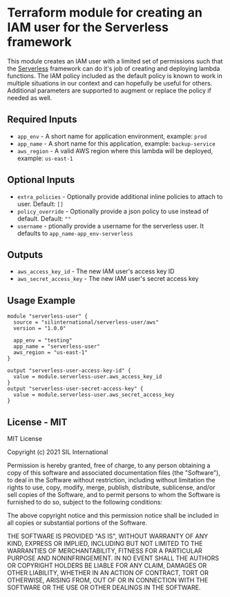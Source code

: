 # Terraform module for creating an IAM user for the Serverless framework

This module creates an IAM user with a limited set of permissions such that the 
[Serverless](https://www.serverless.com/) 
framework can do it's job of creating and deploying lambda functions. The IAM policy included
as the default policy is known to work in multiple situations in our context and can hopefully
be useful for others. Additional parameters are supported to augment or replace the policy 
if needed as well. 

## Required Inputs
 - `app_env` - A short name for application environment, example: `prod`
 - `app_name` - A short name for this application, example: `backup-service`
 - `aws_region` - A valid AWS region where this lambda will be deployed, example: `us-east-1`

## Optional Inputs 
 - `extra_policies` - Optionally provide additional inline policies to attach to user. Default: `[]`
 - `policy_override` - Optionally provide a json policy to use instead of default. Default: `""`
 - `username` - ptionally provide a username for the serverless user. It defaults to `app_name-app_env-serverless`

## Outputs
 - `aws_access_key_id` - The new IAM user's access key ID
 - `aws_secret_access_key` - The new IAM user's secret access key

## Usage Example

```hcl
module "serverless-user" {
  source = "silinternational/serverless-user/aws"
  version = "1.0.0"
  
  app_env = "testing"
  app_name = "serverless-user"
  aws_region = "us-east-1"
}

output "serverless-user-access-key-id" {
  value = module.serverless-user.aws_access_key_id
}
output "serverless-user-secret-access-key" {
  value = module.serverless-user.aws_secret_access_key
}
```


## License - MIT
MIT License

Copyright (c) 2021 SIL International

Permission is hereby granted, free of charge, to any person obtaining a copy
of this software and associated documentation files (the "Software"), to deal
in the Software without restriction, including without limitation the rights
to use, copy, modify, merge, publish, distribute, sublicense, and/or sell
copies of the Software, and to permit persons to whom the Software is
furnished to do so, subject to the following conditions:

The above copyright notice and this permission notice shall be included in all
copies or substantial portions of the Software.

THE SOFTWARE IS PROVIDED "AS IS", WITHOUT WARRANTY OF ANY KIND, EXPRESS OR
IMPLIED, INCLUDING BUT NOT LIMITED TO THE WARRANTIES OF MERCHANTABILITY,
FITNESS FOR A PARTICULAR PURPOSE AND NONINFRINGEMENT. IN NO EVENT SHALL THE
AUTHORS OR COPYRIGHT HOLDERS BE LIABLE FOR ANY CLAIM, DAMAGES OR OTHER
LIABILITY, WHETHER IN AN ACTION OF CONTRACT, TORT OR OTHERWISE, ARISING FROM,
OUT OF OR IN CONNECTION WITH THE SOFTWARE OR THE USE OR OTHER DEALINGS IN THE
SOFTWARE.